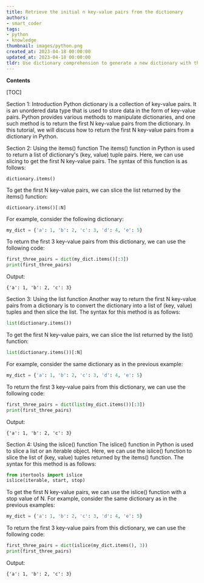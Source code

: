 ```yaml
---
title: Retrieve the initial n key-value pairs from the dictionary
authors:
- smart_coder
tags:
- python
- knowledge
thumbnail: images/python.png
created_at: 2023-04-18 00:00:00
updated_at: 2023-04-18 00:00:00
tldr: Use dictionary comprehension to generate a new dictionary with the desired number of keyvalue pairs using the `list()` and `iter()` functions to iterate over the original dictionary`s items.
---
```


**Contents**

[TOC]

Section 1: Introduction
Python dictionary is a collection of key-value pairs. It is an unordered data type that is used to store data in the form of key-value pairs. Python provides various methods to manipulate dictionaries, and one such method is to return the first N key-value pairs from the dictionary. In this tutorial, we will discuss how to return the first N key-value pairs from a dictionary in Python.

Section 2: Using the items() function
The items() function in Python is used to return a list of dictionary's (key, value) tuple pairs. Here, we can use slicing to get the first N key-value pairs. The syntax of this function is as follows:

```
dictionary.items()
```

To get the first N key-value pairs, we can slice the list returned by the items() function:
```
dictionary.items()[:N]
```

For example, consider the following dictionary:

```python
my_dict = {'a': 1, 'b': 2, 'c': 3, 'd': 4, 'e': 5}
```

To return the first 3 key-value pairs from this dictionary, we can use the following code:

```python
first_three_pairs = dict(my_dict.items()[:3])
print(first_three_pairs)
```

Output:
```
{'a': 1, 'b': 2, 'c': 3}
```

Section 3: Using the list function
Another way to return the first N key-value pairs from a dictionary is to convert the dictionary into a list of (key, value) tuples and then slice the list. The syntax for this method is as follows:

``` python
list(dictionary.items())
```

To get the first N key-value pairs, we can slice the list returned by the list() function:
``` python
list(dictionary.items())[:N]
```

For example, consider the same dictionary as in the previous example:

```python
my_dict = {'a': 1, 'b': 2, 'c': 3, 'd': 4, 'e': 5}
```

To return the first 3 key-value pairs from this dictionary, we can use the following code:

```python
first_three_pairs = dict(list(my_dict.items())[:3])
print(first_three_pairs)
```

Output:
```
{'a': 1, 'b': 2, 'c': 3}
```

Section 4: Using the islice() function
The islice() function in Python is used to slice a list or an iterable object. Here, we can use the islice() function to slice the list of (key, value) tuples returned by the items() function. The syntax for this method is as follows:

```python
from itertools import islice
islice(iterable, start, stop)
```

To get the first N key-value pairs, we can use the islice() function with a stop value of N. For example, consider the same dictionary as in the previous examples:

```python
my_dict = {'a': 1, 'b': 2, 'c': 3, 'd': 4, 'e': 5}
```

To return the first 3 key-value pairs from this dictionary, we can use the following code:

```python
first_three_pairs = dict(islice(my_dict.items(), 3))
print(first_three_pairs)
```

Output:
```
{'a': 1, 'b': 2, 'c': 3}
```
